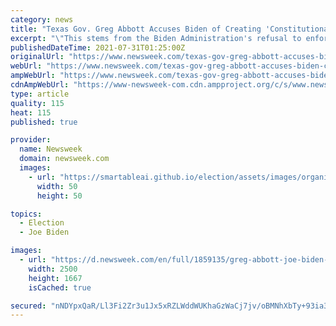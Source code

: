 ```yaml
---
category: news
title: "Texas Gov. Greg Abbott Accuses Biden of Creating 'Constitutional Crisis' After DOJ Lawsuit"
excerpt: "\"This stems from the Biden Administration's refusal to enforce immigration laws and allow illegal immigrants with COVID-19 to enter our country,\" Abbott said Friday."
publishedDateTime: 2021-07-31T01:25:00Z
originalUrl: "https://www.newsweek.com/texas-gov-greg-abbott-accuses-biden-creating-constitutional-crisis-after-doj-lawsuit-1614875"
webUrl: "https://www.newsweek.com/texas-gov-greg-abbott-accuses-biden-creating-constitutional-crisis-after-doj-lawsuit-1614875"
ampWebUrl: "https://www.newsweek.com/texas-gov-greg-abbott-accuses-biden-creating-constitutional-crisis-after-doj-lawsuit-1614875?amp=1"
cdnAmpWebUrl: "https://www-newsweek-com.cdn.ampproject.org/c/s/www.newsweek.com/texas-gov-greg-abbott-accuses-biden-creating-constitutional-crisis-after-doj-lawsuit-1614875?amp=1"
type: article
quality: 115
heat: 115
published: true

provider:
  name: Newsweek
  domain: newsweek.com
  images:
    - url: "https://smartableai.github.io/election/assets/images/organizations/newsweek.com-50x50.jpg"
      width: 50
      height: 50

topics:
  - Election
  - Joe Biden

images:
  - url: "https://d.newsweek.com/en/full/1859135/greg-abbott-joe-biden-covid-19-immigration-constitution.jpg"
    width: 2500
    height: 1667
    isCached: true

secured: "nNDYpxQaR/Ll3Fi2Zr3u1Jx5xRZLWddWUKhaGzWaCj7jv/oBMNhXbTy+93ia3Uo9seCqNKgB+vWZqudLZcsZBjihrZdiPskgKfv0A0jQom+MgBMUkgEN5rWBGo0ZB8gT6wXJl3uJ/sis1YgHiR13OKd/KwfQ0PGhOrEbsbtGgT+AblwGxV2J04ahSgyjhV8T5H+uQRM2fShTaesTKwKAVlAsYncDHzgj7rj58BkJmWMVijpgHgeOKDzDL2DZXPNqmEQPOXYBrX40dyfPREJyqmkRPbKm1/iGujS9ftPddUFYD4GtQtkftJDzVlW7prNJeetWJL+3lVg7erSBU6FQDo4cNOk7vn5hJ3usId0ve4w=;7s7XY5ZglCid0aTtAo9HHA=="
---
```


